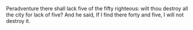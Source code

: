 Peradventure there shall lack five of the fifty righteous: wilt thou destroy all the city for lack of five? And he said, If I find there forty and five, I will not destroy it.
